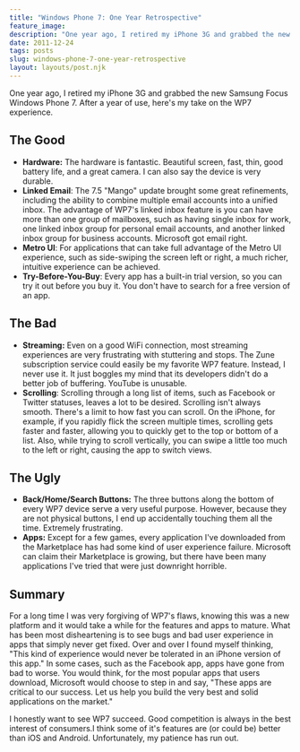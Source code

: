 ```yaml
---
title: "Windows Phone 7: One Year Retrospective"
feature_image: 
description: "One year ago, I retired my iPhone 3G and grabbed the new Samsung Focus Windows Phone 7. After a year of use, here's my take on the WP7…"
date: 2011-12-24
tags: posts
slug: windows-phone-7-one-year-retrospective
layout: layouts/post.njk
---
```


One year ago, I retired my iPhone 3G and grabbed the new Samsung Focus Windows Phone 7. After a year of use, here's my take on the WP7 experience.

## The Good

* **Hardware:** The hardware is fantastic. Beautiful screen, fast, thin, good battery life, and a great camera. I can also say the device is very durable.
* **Linked Email**: The 7.5 "Mango" update brought some great refinements, including the ability to combine multiple email accounts into a unified inbox. The advantage of WP7's linked inbox feature is you can have more than one group of mailboxes, such as having single inbox for work, one linked inbox group for personal email accounts, and another linked inbox group for business accounts. Microsoft got email right.
* **Metro UI**: For applications that can take full advantage of the Metro UI experience, such as side-swiping the screen left or right, a much richer, intuitive experience can be achieved.
* **Try-Before-You-Buy**: Every app has a built-in trial version, so you can try it out before you buy it. You don't have to search for a free version of an app.

## The Bad

* **Streaming:** Even on a good WiFi connection, most streaming experiences are very frustrating with stuttering and stops. The Zune subscription service could easily be my favorite WP7 feature. Instead, I never use it. It just boggles my mind that its developers didn't do a better job of buffering. YouTube is unusable.
* **Scrolling**: Scrolling through a long list of items, such as Facebook or Twitter statuses, leaves a lot to be desired. Scrolling isn't always smooth. There's a limit to how fast you can scroll. On the iPhone, for example, if you rapidly flick the screen multiple times, scrolling gets faster and faster, allowing you to quickly get to the top or bottom of a list. Also, while trying to scroll vertically, you can swipe a little too much to the left or right, causing the app to switch views.

## The Ugly

* ****Back/Home/Search Buttons**:** The three buttons along the bottom of every WP7 device serve a very useful purpose. However, because they are not physical buttons, I end up accidentally touching them all the time. Extremely frustrating.
* **Apps:** Except for a few games, every application I've downloaded from the Marketplace has had some kind of user experience failure. Microsoft can claim their Marketplace is growing, but there have been many applications I've tried that were just downright horrible.

## Summary

For a long time I was very forgiving of WP7's flaws, knowing this was a new platform and it would take a while for the features and apps to mature. What has been most disheartening is to see bugs and bad user experience in apps that simply never get fixed. Over and over I found myself thinking, "This kind of experience would never be tolerated in an iPhone version of this app." In some cases, such as the Facebook app, apps have gone from bad to worse. You would think, for the most popular apps that users download, Microsoft would choose to step in and say, "These apps are critical to our success. Let us help you build the very best and solid applications on the market."

I honestly want to see WP7 succeed. Good competition is always in the best interest of consumers.I think some of it's features are (or could be) better than iOS and Android. Unfortunately, my patience has run out.

